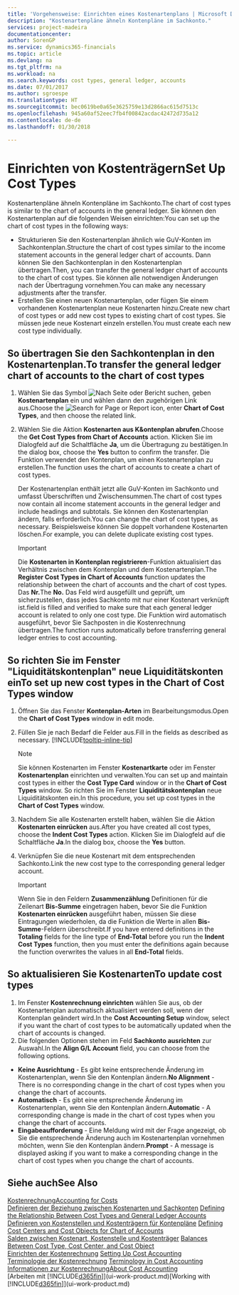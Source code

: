 ```yaml
---
title: 'Vorgehensweise: Einrichten eines Kostenartenplans | Microsoft Docs'
description: "Kostenartenpläne ähneln Kontenpläne im Sachkonto."
services: project-madeira
documentationcenter: 
author: SorenGP
ms.service: dynamics365-financials
ms.topic: article
ms.devlang: na
ms.tgt_pltfrm: na
ms.workload: na
ms.search.keywords: cost types, general ledger, accounts
ms.date: 07/01/2017
ms.author: sgroespe
ms.translationtype: HT
ms.sourcegitcommit: bec0619be0a65e3625759e13d2866ac615d7513c
ms.openlocfilehash: 945a60af52eec7fb4f00842acdac42472d735a12
ms.contentlocale: de-de
ms.lasthandoff: 01/30/2018

---
```

# <a name="set-up-cost-types"></a><span data-ttu-id="f886b-103">Einrichten von Kostenträgern</span><span class="sxs-lookup"><span data-stu-id="f886b-103">Set Up Cost Types</span></span>
<span data-ttu-id="f886b-104">Kostenartenpläne ähneln Kontenpläne im Sachkonto.</span><span class="sxs-lookup"><span data-stu-id="f886b-104">The chart of cost types is similar to the chart of accounts in the general ledger.</span></span> <span data-ttu-id="f886b-105">Sie können den Kostenartenplan auf die folgenden Weisen einrichten:</span><span class="sxs-lookup"><span data-stu-id="f886b-105">You can set up the chart of cost types in the following ways:</span></span>  

-   <span data-ttu-id="f886b-106">Strukturieren Sie den Kostenartenplan ähnlich wie GuV-Konten im Sachkontenplan.</span><span class="sxs-lookup"><span data-stu-id="f886b-106">Structure the chart of cost types similar to the income statement accounts in the general ledger chart of accounts.</span></span> <span data-ttu-id="f886b-107">Dann können Sie den Sachkontenplan in den Kostenartenplan übertragen.</span><span class="sxs-lookup"><span data-stu-id="f886b-107">Then, you can transfer the general ledger chart of accounts to the chart of cost types.</span></span> <span data-ttu-id="f886b-108">Sie können alle notwendigen Änderungen nach der Übertragung vornehmen.</span><span class="sxs-lookup"><span data-stu-id="f886b-108">You can make any necessary adjustments after the transfer.</span></span>  
-   <span data-ttu-id="f886b-109">Erstellen Sie einen neuen Kostenartenplan, oder fügen Sie einem vorhandenen Kostenartenplan neue Kostenarten hinzu.</span><span class="sxs-lookup"><span data-stu-id="f886b-109">Create new chart of cost types or add new cost types to existing chart of cost types.</span></span> <span data-ttu-id="f886b-110">Sie müssen jede neue Kostenart einzeln erstellen.</span><span class="sxs-lookup"><span data-stu-id="f886b-110">You must create each new cost type individually.</span></span>  

## <a name="to-transfer-the-general-ledger-chart-of-accounts-to-the-chart-of-cost-types"></a><span data-ttu-id="f886b-111">So übertragen Sie den Sachkontenplan in den Kostenartenplan.</span><span class="sxs-lookup"><span data-stu-id="f886b-111">To transfer the general ledger chart of accounts to the chart of cost types</span></span>  
1.  <span data-ttu-id="f886b-112">Wählen Sie das Symbol ![Nach Seite oder Bericht suchen](media/ui-search/search_small.png "Symbol Nach Seite oder Bericht suchen"), geben **Kostenartenplan** ein und wählen dann den zugehörigen Link aus.</span><span class="sxs-lookup"><span data-stu-id="f886b-112">Choose the ![Search for Page or Report](media/ui-search/search_small.png "Search for Page or Report icon") icon, enter **Chart of Cost Types**, and then choose the related link.</span></span>  
2.  <span data-ttu-id="f886b-113">Wählen Sie die Aktion **Kostenarten aus K&ontenplan abrufen**.</span><span class="sxs-lookup"><span data-stu-id="f886b-113">Choose the **Get Cost Types from Chart of Accounts** action.</span></span> <span data-ttu-id="f886b-114">Klicken Sie im Dialogfeld auf die Schaltfläche **Ja**, um die Übertragung zu bestätigen.</span><span class="sxs-lookup"><span data-stu-id="f886b-114">In the dialog box, choose the **Yes** button to confirm the transfer.</span></span> <span data-ttu-id="f886b-115">Die Funktion verwendet den Kontenplan, um einen Kostenartenplan zu erstellen.</span><span class="sxs-lookup"><span data-stu-id="f886b-115">The function uses the chart of accounts to create a chart of cost types.</span></span>  

    <span data-ttu-id="f886b-116">Der Kostenartenplan enthält jetzt alle GuV-Konten im Sachkonto und umfasst Überschriften und Zwischensummen.</span><span class="sxs-lookup"><span data-stu-id="f886b-116">The chart of cost types now contain all income statement accounts in the general ledger and include headings and subtotals.</span></span> <span data-ttu-id="f886b-117">Sie können den Kostenartenplan ändern, falls erforderlich.</span><span class="sxs-lookup"><span data-stu-id="f886b-117">You can change the chart of cost types, as necessary.</span></span> <span data-ttu-id="f886b-118">Beispielsweise können Sie doppelt vorhandene Kostenarten löschen.</span><span class="sxs-lookup"><span data-stu-id="f886b-118">For example, you can delete duplicate existing cost types.</span></span>  

    > [!IMPORTANT]  
    >  <span data-ttu-id="f886b-119">Die **Kostenarten in Kontenplan registrieren**-Funktion aktualisiert das Verhältnis zwischen dem Kontenplan und dem Kostenartenplan.</span><span class="sxs-lookup"><span data-stu-id="f886b-119">The **Register Cost Types in Chart of Accounts** function updates the relationship between the chart of accounts and the chart of cost types.</span></span> <span data-ttu-id="f886b-120">Das **Nr.**</span><span class="sxs-lookup"><span data-stu-id="f886b-120">The **No.**</span></span> <span data-ttu-id="f886b-121">Das Feld  wird ausgefüllt und geprüft, um sicherzustellen, dass jedes Sachkonto mit nur einer Kostenart verknüpft ist.</span><span class="sxs-lookup"><span data-stu-id="f886b-121">field is filled and verified to make sure that each general ledger account is related to only one cost type.</span></span> <span data-ttu-id="f886b-122">Die Funktion wird automatisch ausgeführt, bevor Sie Sachposten in die Kostenrechnung übertragen.</span><span class="sxs-lookup"><span data-stu-id="f886b-122">The function runs automatically before transferring general ledger entries to cost accounting.</span></span>  

## <a name="to-set-up-new-cost-types-in-the-chart-of-cost-types-window"></a><span data-ttu-id="f886b-123">So richten Sie im Fenster "Liquiditätskontenplan" neue Liquiditätskonten ein</span><span class="sxs-lookup"><span data-stu-id="f886b-123">To set up new cost types in the Chart of Cost Types window</span></span>  
1.  <span data-ttu-id="f886b-124">Öffnen Sie das Fenster **Kontenplan-Arten** im Bearbeitungsmodus.</span><span class="sxs-lookup"><span data-stu-id="f886b-124">Open the **Chart of Cost Types** window in edit mode.</span></span>  
2.  <span data-ttu-id="f886b-125">Füllen Sie je nach Bedarf die Felder aus.</span><span class="sxs-lookup"><span data-stu-id="f886b-125">Fill in the fields as described as necessary.</span></span> [!INCLUDE[tooltip-inline-tip](includes/tooltip-inline-tip_md.md)]

    > [!NOTE]  
    >  <span data-ttu-id="f886b-126">Sie können Kostenarten im Fenster **Kostenartkarte** oder im Fenster **Kostenartenplan** einrichten und verwalten.</span><span class="sxs-lookup"><span data-stu-id="f886b-126">You can set up and maintain cost types in either the **Cost Type Card** window or in the **Chart of Cost Types** window.</span></span> <span data-ttu-id="f886b-127">So richten Sie im Fenster **Liquiditätskontenplan** neue Liquiditätskonten ein.</span><span class="sxs-lookup"><span data-stu-id="f886b-127">In this procedure, you set up cost types in the **Chart of Cost Types** window.</span></span>

3.  <span data-ttu-id="f886b-128">Nachdem Sie alle Kostenarten erstellt haben, wählen Sie die Aktion **Kostenarten einrücken** aus.</span><span class="sxs-lookup"><span data-stu-id="f886b-128">After you have created all cost types, choose the **Indent Cost Types** action.</span></span> <span data-ttu-id="f886b-129">Klicken Sie im Dialogfeld auf die Schaltfläche **Ja**.</span><span class="sxs-lookup"><span data-stu-id="f886b-129">In the dialog box, choose the **Yes** button.</span></span>  
4.  <span data-ttu-id="f886b-130">Verknüpfen Sie die neue Kostenart mit dem entsprechenden Sachkonto.</span><span class="sxs-lookup"><span data-stu-id="f886b-130">Link the new cost type to the corresponding general ledger account.</span></span>  

    > [!IMPORTANT]  
    >  <span data-ttu-id="f886b-131">Wenn Sie in den Feldern **Zusammenzählung** Definitionen für die Zeilenart **Bis-Summe** eingetragen haben, bevor Sie die Funktion **Kostenarten einrücken** ausgeführt haben, müssen Sie diese Eintragungen wiederholen, da die Funktion die Werte in allen **Bis-Summe**-Feldern überschreibt.</span><span class="sxs-lookup"><span data-stu-id="f886b-131">If you have entered definitions in the **Totaling** fields for the line type of **End-Total** before you run the **Indent Cost Types** function, then you must enter the definitions again because the function overwrites the values in all **End-Total** fields.</span></span>  

## <a name="to-update-cost-types"></a><span data-ttu-id="f886b-132">So aktualisieren Sie Kostenarten</span><span class="sxs-lookup"><span data-stu-id="f886b-132">To update cost types</span></span>  
1.  <span data-ttu-id="f886b-133">Im Fenster **Kostenrechnung einrichten**  wählen Sie aus, ob der Kostenartenplan automatisch aktualisiert werden soll, wenn der Kontenplan geändert wird.</span><span class="sxs-lookup"><span data-stu-id="f886b-133">In the **Cost Accounting Setup** window, select if you want the chart of cost types to be automatically updated when the chart of accounts is changed.</span></span>  
2.  <span data-ttu-id="f886b-134">Die folgenden Optionen stehen im Feld **Sachkonto ausrichten** zur Auswahl.</span><span class="sxs-lookup"><span data-stu-id="f886b-134">In the **Align G/L Account** field, you can choose from the following options.</span></span>  

- <span data-ttu-id="f886b-135">**Keine Ausrichtung** - Es gibt keine entsprechende Änderung im Kostenartenplan, wenn Sie den Kontenplan ändern.</span><span class="sxs-lookup"><span data-stu-id="f886b-135">**No Alignment** - There is no corresponding change in the chart of cost types when you change the chart of accounts.</span></span>  
- <span data-ttu-id="f886b-136">**Automatisch** - Es gibt eine entsprechende Änderung im Kostenartenplan, wenn Sie den Kontenplan ändern.</span><span class="sxs-lookup"><span data-stu-id="f886b-136">**Automatic** - A corresponding change is made in the chart of cost types when you change the chart of accounts.</span></span>  
- <span data-ttu-id="f886b-137">**Eingabeaufforderung** - Eine Meldung wird mit der Frage angezeigt, ob Sie die entsprechende Änderung auch im Kostenartenplan vornehmen möchten, wenn Sie den Kontenplan ändern.</span><span class="sxs-lookup"><span data-stu-id="f886b-137">**Prompt** - A message is displayed asking if you want to make a corresponding change in the chart of cost types when you change the chart of accounts.</span></span>  

## <a name="see-also"></a><span data-ttu-id="f886b-138">Siehe auch</span><span class="sxs-lookup"><span data-stu-id="f886b-138">See Also</span></span>  
[<span data-ttu-id="f886b-139">Kostenrechnung</span><span class="sxs-lookup"><span data-stu-id="f886b-139">Accounting for Costs</span></span>](finance-manage-cost-accounting.md)  
<span data-ttu-id="f886b-140">[Definieren der Beziehung zwischen Kostenarten und Sachkonten](finance-defining-the-relationship-between-cost-types-and-general-ledger-accounts.md) </span><span class="sxs-lookup"><span data-stu-id="f886b-140">[Defining the Relationship Between Cost Types and General Ledger Accounts](finance-defining-the-relationship-between-cost-types-and-general-ledger-accounts.md) </span></span>  
<span data-ttu-id="f886b-141">[Definieren von Kostenstellen und Kostenträgern für Kontenpläne](finance-defining-cost-centers-and-cost-objects-for-chart-of-accounts.md) </span><span class="sxs-lookup"><span data-stu-id="f886b-141">[Defining Cost Centers and Cost Objects for Chart of Accounts](finance-defining-cost-centers-and-cost-objects-for-chart-of-accounts.md) </span></span>  
<span data-ttu-id="f886b-142">[Salden zwischen Kostenart, Kostenstelle und Kostenträger](finance-balances-between-cost-type-cost-center-and-cost-object.md) </span><span class="sxs-lookup"><span data-stu-id="f886b-142">[Balances Between Cost Type, Cost Center, and Cost Object](finance-balances-between-cost-type-cost-center-and-cost-object.md) </span></span>  
<span data-ttu-id="f886b-143">[Einrichten der Kostenrechnung](finance-set-up-cost-accounting.md) </span><span class="sxs-lookup"><span data-stu-id="f886b-143">[Setting Up Cost Accounting](finance-set-up-cost-accounting.md) </span></span>  
<span data-ttu-id="f886b-144">[Terminologie der Kostenrechnung](finance-terminology-in-cost-accounting.md) </span><span class="sxs-lookup"><span data-stu-id="f886b-144">[Terminology in Cost Accounting](finance-terminology-in-cost-accounting.md) </span></span>  
[<span data-ttu-id="f886b-145">Informationen zur Kostenrechnung</span><span class="sxs-lookup"><span data-stu-id="f886b-145">About Cost Accounting</span></span>](finance-about-cost-accounting.md)  
<span data-ttu-id="f886b-146">[Arbeiten mit [!INCLUDE[d365fin](includes/d365fin_md.md)]](ui-work-product.md)</span><span class="sxs-lookup"><span data-stu-id="f886b-146">[Working with [!INCLUDE[d365fin](includes/d365fin_md.md)]](ui-work-product.md)</span></span>

